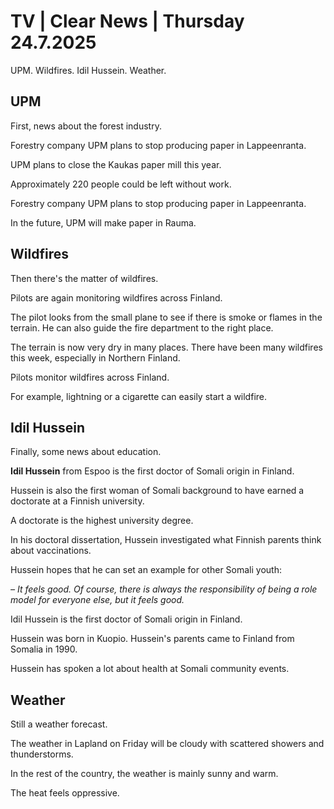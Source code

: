 # TV | Clear News | Thursday 24.7.2025

UPM. Wildfires. Idil Hussein. Weather.

## UPM

First, news about the forest industry.

Forestry company UPM plans to stop producing paper in Lappeenranta.

UPM plans to close the Kaukas paper mill this year.

Approximately 220 people could be left without work.

Forestry company UPM plans to stop producing paper in Lappeenranta.

In the future, UPM will make paper in Rauma.

## Wildfires

Then there's the matter of wildfires.

Pilots are again monitoring wildfires across Finland.

The pilot looks from the small plane to see if there is smoke or flames in the terrain. He can also guide the fire department to the right place.

The terrain is now very dry in many places. There have been many wildfires this week, especially in Northern Finland.

Pilots monitor wildfires across Finland.

For example, lightning or a cigarette can easily start a wildfire.

## Idil Hussein

Finally, some news about education.

**Idil Hussein** from Espoo is the first doctor of Somali origin in Finland.

Hussein is also the first woman of Somali background to have earned a doctorate at a Finnish university.

A doctorate is the highest university degree.

In his doctoral dissertation, Hussein investigated what Finnish parents think about vaccinations.

Hussein hopes that he can set an example for other Somali youth:

*– It feels good. Of course, there is always the responsibility of being a role model for everyone else, but it feels good.*

Idil Hussein is the first doctor of Somali origin in Finland.

Hussein was born in Kuopio. Hussein's parents came to Finland from Somalia in 1990.

Hussein has spoken a lot about health at Somali community events.

## Weather

Still a weather forecast.

The weather in Lapland on Friday will be cloudy with scattered showers and thunderstorms.

In the rest of the country, the weather is mainly sunny and warm.

The heat feels oppressive.
